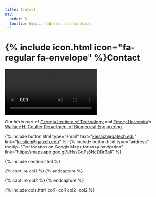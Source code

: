 ```yaml
---
title: Contact
nav:
  order: 5
  tooltip: Email, address, and location
---
```


# {% include icon.html icon="fa-regular fa-envelope" %}Contact

<video autoplay muted plays-inline loop>
  <source src="https://biomodsquad.org/images/biomodsquad.mp4" type="video/mp4">
</video>

Our lab is part of [Georgia Institute of Technology](https://www.gatech.edu/) and [Emory University](https://www.emory.edu/)’s [Wallace H. Coulter Department of Biomedical Engineering]([https://www.eng.auburn.edu/chen/](https://bme.gatech.edu/)). 

{%
  include button.html
  type="email"
  text="kieslich@gatech.edu"
  link="kieslich@gatech.edu"
%}
{%
  include button.html
  type="address"
  tooltip="Our location on Google Maps for easy navigation"
  link="https://maps.app.goo.gl/UHssGqPs6NcDDr3a8"
%}

{% include section.html %}

{% capture col1 %}
{% endcapture %}

{% capture col2 %}
{% endcapture %}

{% include cols.html col1=col1 col2=col2 %}
